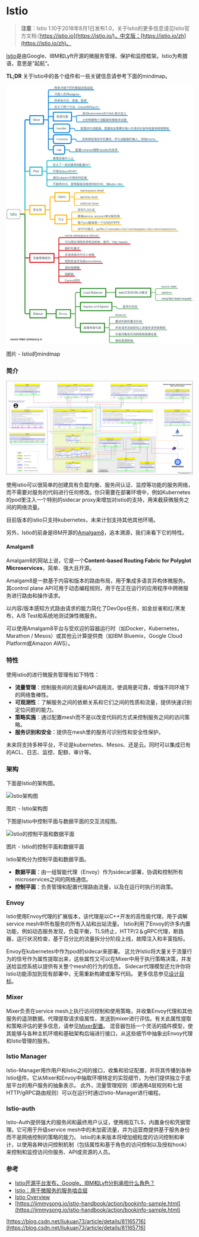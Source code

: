 # Istio

> **注意**：Istio 1.10于2018年8月1日发布1.0，关于Istio的更多信息请见Istio官方文档:[https://istio.io](https://istio.io/)，中文版：[https://istio.io/zh](https://istio.io/zh)。

[Istio](https://istio.io/)是由Google、IBM和Lyft开源的微服务管理、保护和监控框架。Istio为希腊语，意思是”起航“。

**TL;DR** 关于Istio中的各个组件和一些关键信息请参考下面的mindmap。

![](../../.gitbook/assets/image%20%2883%29.png)

图片 - Istio的mindmap

### 简介 <a id="&#x7B80;&#x4ECB;"></a>

![](../../.gitbook/assets/image%20%2812%29.png)

使用istio可以很简单的创建具有负载均衡、服务间认证、监控等功能的服务网络，而不需要对服务的代码进行任何修改。你只需要在部署环境中，例如Kubernetes的pod里注入一个特别的sidecar proxy来增加对istio的支持，用来截获微服务之间的网络流量。

目前版本的istio只支持kubernetes，未来计划支持其他其他环境。

另外，Istio的前身是IBM开源的[Amalgam8](https://www.amalgam8.io/)，追本溯源，我们来看下它的特性。

#### Amalgam8 <a id="amalgam8"></a>

Amalgam8的网站上说，它是一个**Content-based Routing Fabric for Polyglot Microservices**，简单、强大且开源。

Amalgam8是一款基于内容和版本的路由布局，用于集成多语言异构体微服务。 其control plane API可用于动态编程规则，用于在正在运行的应用程序中跨微服务进行路由和操作请求。

以内容/版本感知方式路由请求的能力简化了DevOps任务，如金丝雀和红/黑发布，A/B Test和系统地测试弹性微服务。

可以使用Amalgam8平台与受欢迎的容器运行时（如Docker，Kubernetes，Marathon / Mesos）或其他云计算提供商（如IBM Bluemix，Google Cloud Platform或Amazon AWS）。

### 特性 <a id="&#x7279;&#x6027;"></a>

使用istio的进行微服务管理有如下特性：

* **流量管理**：控制服务间的流量和API调用流，使调用更可靠，增强不同环境下的网络鲁棒性。
* **可观测性**：了解服务之间的依赖关系和它们之间的性质和流量，提供快速识别定位问题的能力。
* **策略实施**：通过配置mesh而不是以改变代码的方式来控制服务之间的访问策略。
* **服务识别和安全**：提供在mesh里的服务可识别性和安全性保护。

未来将支持多种平台，不论是kubernetes、Mesos、还是云。同时可以集成已有的ACL、日志、监控、配额、审计等。

### 架构 <a id="&#x67B6;&#x6784;"></a>

下面是Istio的架构图。

![Istio&#x67B6;&#x6784;&#x56FE;](https://jimmysong.io/kubernetes-handbook/images/istio-arch-v0.1.jpg)

图片 - Istio架构图

下图是Istio中控制平面与数据平面的交互流程图。

![Istio&#x7684;&#x63A7;&#x5236;&#x5E73;&#x9762;&#x548C;&#x6570;&#x636E;&#x5E73;&#x9762;](https://jimmysong.io/kubernetes-handbook/images/istio-arch.jpg)

图片 - Istio的控制平面和数据平面

Istio架构分为控制平面和数据平面。

* **数据平面**：由一组智能代理（Envoy）作为sidecar部署，协调和控制所有microservices之间的网络通信。
* **控制平面**：负责管理和配置代理路由流量，以及在运行时执行的政策。

### Envoy <a id="envoy"></a>

Istio使用Envoy代理的扩展版本，该代理是以C++开发的高性能代理，用于调解service mesh中所有服务的所有入站和出站流量。 Istio利用了Envoy的许多内置功能，例如动态服务发现，负载平衡，TLS终止，HTTP/2＆gRPC代理，断路器，运行状况检查，基于百分比的流量拆分分阶段上线，故障注入和丰富指标。

Envoy在kubernetes中作为pod的sidecar来部署。 这允许Istio将大量关于流量行为的信号作为属性提取出来，这些属性又可以在Mixer中用于执行策略决策，并发送给监控系统以提供有关整个mesh的行为的信息。 Sidecar代理模型还允许你将Istio功能添加到现有部署中，无需重新构建或重写代码。 更多信息参见[设计目标](https://istio.io/docs/concepts/what-is-istio/goals.html)。

### Mixer <a id="mixer"></a>

Mixer负责在service mesh上执行访问控制和使用策略，并收集Envoy代理和其他服务的遥测数据。代理提取请求级属性，发送到mixer进行评估。有关此属性提取和策略评估的更多信息，请参见[Mixer配置](https://istio.io/docs/concepts/policy-and-control/mixer-config.html)。 混音器包括一个灵活的插件模型，使其能够与各种主机环境和基础架构后端进行接口，从这些细节中抽象出Envoy代理和Istio管理的服务。

### Istio Manager <a id="istio-manager"></a>

Istio-Manager用作用户和Istio之间的接口，收集和验证配置，并将其传播到各种Istio组件。它从Mixer和Envoy中抽取环境特定的实现细节，为他们提供独立于底层平台的用户服务的抽象表示。 此外，流量管理规则（即通用4层规则和七层HTTP/gRPC路由规则）可以在运行时通过Istio-Manager进行编程。

### Istio-auth <a id="istio-auth"></a>

Istio-Auth提供强大的服务间和最终用户认证，使用相互TLS，内置身份和凭据管理。它可用于升级service mesh中的未加密流量，并为运营商提供基于服务身份而不是网络控制的策略的能力。 Istio的未来版本将增加细粒度的访问控制和审计，以使用各种访问控制机制（包括属性和基于角色的访问控制以及授权hook）来控制和监控访问你服务、API或资源的人员。

### 参考 <a id="&#x53C2;&#x8003;"></a>

* [Istio开源平台发布，Google、IBM和Lyft分别承担什么角色？](http://www.leiphone.com/news/201705/RwRlyAs7Mi8pqhSb.html)
* [Istio：用于微服务的服务啮合层](http://www.infoq.com/cn/news/2017/05/istio?utm_source=news_about_opensource&utm_medium=link&utm_campaign=opensource)
* [Istio Overview](https://istio.io/docs/concepts/what-is-istio/overview.html)
* [https://jimmysong.io/istio-handbook/action/bookinfo-sample.html](https://jimmysong.io/istio-handbook/action/bookinfo-sample.html)

[https://blog.csdn.net/liukuan73/article/details/81165716](https://blog.csdn.net/liukuan73/article/details/81165716)

